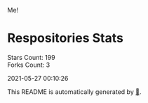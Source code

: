 Me!

# Respositories Stats
Stars Count: 199  
Forks Count: 3

2021-05-27 00:10:26  

This README is automatically generated by [🐰](https://github.com/rnitta/rnitta).
